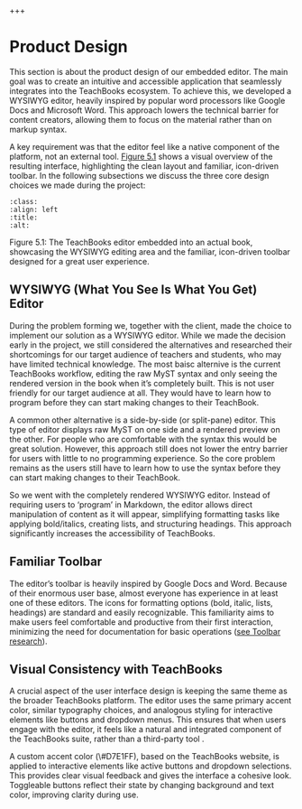 +++
# Product Design

This section is about the product design of our embedded editor. The main goal was to create an intuitive and accessible application that seamlessly integrates into the TeachBooks ecosystem. To achieve this, we developed a WYSIWYG editor, heavily inspired by popular word processors like Google Docs and Microsoft Word. This approach lowers the technical barrier for content creators, allowing them to focus on the material rather than on markup syntax.

A key requirement was that the editor feel like a native component of the platform, not an external tool. [Figure 5.1](../figures/pics/finalProduct.png) shows a visual overview of the resulting interface, highlighting the clean layout and familiar, icon-driven toolbar. In the following subsections we discuss the three core design choices we made during the project:

```{image} https://github.com/Lopalov/Final-Report/blob/main/book/figures/pics/finalProduct.png?raw=true
:class: 
:align: left
:title: 
:alt: 
```

Figure 5.1: The TeachBooks editor embedded into an actual book, showcasing the WYSIWYG editing area and the familiar, icon-driven toolbar designed for a great user experience.

## WYSIWYG (What You See Is What You Get) Editor

During the problem forming we, together with the client, made the choice to implement our solution as a WYSIWYG editor. While we made the decision early in the project, we still considered the alternatives and researched their shortcomings for our target audience of teachers and students, who may have limited technical knowledge. The most baisc alternive is the current TeachBooks workflow, editing the raw MyST syntax and only seeing the rendered version in the book when it’s completely built. This is not user friendly for our target audience at all. They would have to learn how to program before they can start making changes to their TeachBook.

A common other alternative is a side-by-side (or split-pane) editor. This type of editor displays raw MyST on one side and a rendered preview on the other. For people who are comfortable with the syntax this would be great solution. However, this approach still does not lower the entry barrier for users with little to no programming experience. So the core problem remains as the users still have to learn how to use the syntax before they can start making changes to their TeachBook.&#x20;

So we went with the completely rendered WYSIWYG editor. Instead of requiring users to ‘program’ in Markdown, the editor allows direct manipulation of content as it will appear, simplifying formatting tasks like applying bold/italics, creating lists, and structuring headings. This approach significantly increases the accessibility of TeachBooks.

## Familiar Toolbar

The editor’s toolbar is heavily inspired by Google Docs and Word. Because of their enormous user base, almost everyone has experience in at least one of these editors. The icons for formatting options (bold, italic, lists, headings) are standard and easily recognizable. This familiarity aims to make users feel comfortable and productive from their first interaction, minimizing the need for documentation for basic operations ([see Toolbar research](../research/toolbar)).

## Visual Consistency with TeachBooks

A crucial aspect of the user interface design is keeping the same theme as the broader TeachBooks platform. The editor uses the same primary accent color, similar typography choices, and analogous styling for interactive elements like buttons and dropdown menus. This ensures that when users engage with the editor, it feels like a natural and integrated component of the TeachBooks suite, rather than a third-party tool .

A custom accent color (\\#D7E1FF), based on the TeachBooks website, is applied to interactive elements like active buttons and dropdown selections. This provides clear visual feedback and gives the interface a cohesive look. Toggleable buttons reflect their state by changing background and text color, improving clarity during use.
